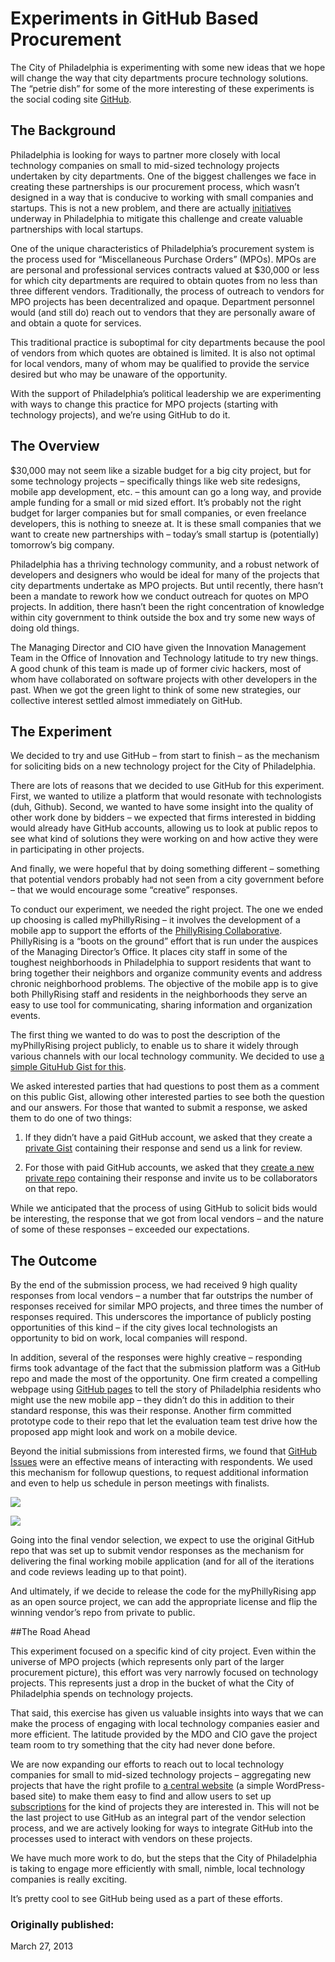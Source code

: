 # Experiments in GitHub Based Procurement

The City of Philadelphia is experimenting with some new ideas that we hope will change the way that city departments procure technology solutions. The “petrie dish” for some of the more interesting of these experiments is the social coding site [GitHub](https://github.com/).

## The Background

Philadelphia is looking for ways to partner more closely with local technology companies on small to mid-sized technology projects undertaken by city departments. One of the biggest challenges we face in creating these partnerships is our procurement process, which wasn’t designed in a way that is conducive to working with small companies and startups. This is not a new problem, and there are actually [initiatives](http://mayorschallenge.bloomberg.org/index.cfm?objectid=E689D721-B6C9-605B-DE1D813E4CDA3339) underway in Philadelphia to mitigate this challenge and create valuable partnerships with local startups.

One of the unique characteristics of Philadelphia’s procurement system is the process used for “Miscellaneous Purchase Orders” (MPOs). MPOs are are personal and professional services contracts valued at $30,000 or less for which city departments are required to obtain quotes from no less than three different vendors. Traditionally, the process of outreach to vendors for MPO projects has been decentralized and opaque. Department personnel would (and still do) reach out to vendors that they are personally aware of and obtain a quote for services.

This traditional practice is suboptimal for city departments because the pool of vendors from which quotes are obtained is limited. It is also not optimal for local vendors, many of whom may be qualified to provide the service desired but who may be unaware of the opportunity.

With the support of Philadelphia’s political leadership we are experimenting with ways to change this practice for MPO projects (starting with technology projects), and we’re using GitHub to do it.

## The Overview

$30,000 may not seem like a sizable budget for a big city project, but for some technology projects – specifically things like web site redesigns, mobile app development, etc. – this amount can go a long way, and provide ample funding for a small or mid sized effort. It’s probably not the right budget for larger companies but for small companies, or even freelance developers, this is nothing to sneeze at. It is these small companies that we want to create new partnerships with – today’s small startup is (potentially) tomorrow’s big company.

Philadelphia has a thriving technology community, and a robust network of developers and designers who would be ideal for many of the projects that city departments undertake as MPO projects. But until recently, there hasn’t been a mandate to rework how we conduct outreach for quotes on MPO projects. In addition, there hasn’t been the right concentration of knowledge within city government to think outside the box and try some new ways of doing old things.

The Managing Director and CIO have given the Innovation Management Team in the Office of Innovation and Technology latitude to try new things. A good chunk of this team is made up of former civic hackers, most of whom have collaborated on software projects with other developers in the past. When we got the green light to think of some new strategies, our collective interest settled almost immediately on GitHub.

## The Experiment

We decided to try and use GitHub – from start to finish – as the mechanism for soliciting bids on a new technology project for the City of Philadelphia.

There are lots of reasons that we decided to use GitHub for this experiment. First, we wanted to utilize a platform that would resonate with technologists (duh, Github). Second, we wanted to have some insight into the quality of other work done by bidders – we expected that firms interested in bidding would already have GitHub accounts, allowing us to look at public repos to see what kind of solutions they were working on and how active they were in participating in other projects.

And finally, we were hopeful that by doing something different – something that potential vendors probably had not seen from a city government before – that we would encourage some “creative” responses.

To conduct our experiment, we needed the right project. The one we ended up choosing is called myPhillyRising – it involves the development of a mobile app to support the efforts of the [PhillyRising Collaborative](http://www.phila.gov/phillyrising/index.html). PhillyRising is a “boots on the ground” effort that is run under the auspices of the Managing Director’s Office. It places city staff in some of the toughest neighborhoods in Philadelphia to support residents that want to bring together their neighbors and organize community events and address chronic neighborhood problems. The objective of the mobile app is to give both PhillyRising staff and residents in the neighborhoods they serve an easy to use tool for communicating, sharing information and organization events.

The first thing we wanted to do was to post the description of the myPhillyRising project publicly, to enable us to share it widely through various channels with our local technology community. We decided to use [a simple GituHub Gist for this](https://gist.github.com/PhillyCDO/4666456).

We asked interested parties that had questions to post them as a comment on this public Gist, allowing other interested parties to see both the question and our answers. For those that wanted to submit a response, we asked them to do one of two things:

1. If they didn’t have a paid GitHub account, we asked that they create a [private Gist](https://github.com/blog/1276-welcome-to-a-new-gist) containing their response and send us a link for review.

2. For those with paid GitHub accounts, we asked that they [create a new private repo](https://help.github.com/articles/creating-a-new-repository) containing their response and invite us to be collaborators on that repo.

While we anticipated that the process of using GitHub to solicit bids would be interesting, the response that we got from local vendors – and the nature of some of these responses – exceeded our expectations.

## The Outcome

By the end of the submission process, we had received 9 high quality responses from local vendors – a number that far outstrips the number of responses received for similar MPO projects, and three times the number of responses required. This underscores the importance of publicly posting opportunities of this kind – if the city gives local technologists an opportunity to bid on work, local companies will respond.

In addition, several of the responses were highly creative – responding firms took advantage of the fact that the submission platform was a GitHub repo and made the most of the opportunity. One firm created a compelling webpage using [GitHub pages](http://pages.github.com/) to tell the story of Philadelphia residents who might use the new mobile app – they didn’t do this in addition to their standard response, this was their response. Another firm committed prototype code to their repo that let the evaluation team test drive how the proposed app might look and work on a mobile device.

Beyond the initial submissions from interested firms, we found that [GitHub Issues](https://github.com/blog/831-issues-2-0-the-next-generation) were an effective means of interacting with respondents. We used this mechanism for followup questions, to request additional information and even to help us schedule in person meetings with finalists.

![](https://civicio.files.wordpress.com/2013/03/bug.png)

![](https://civicio.files.wordpress.com/2013/03/question.png)

Going into the final vendor selection, we expect to use the original GitHub repo that was set up to submit vendor responses as the mechanism for delivering the final working mobile application (and for all of the iterations and code reviews leading up to that point).

And ultimately, if we decide to release the code for the myPhillyRising app as an open source project, we can add the appropriate license and flip the winning vendor’s repo from private to public.

##The Road Ahead

This experiment focused on a specific kind of city project. Even within the universe of MPO projects (which represents only part of the larger procurement picture), this effort was very narrowly focused on technology projects. This represents just a drop in the bucket of what the City of Philadelphia spends on technology projects.

That said, this exercise has given us valuable insights into ways that we can make the process of engaging with local technology companies easier and more efficient. The latitude provided by the MDO and CIO gave the project team room to try something that the city had never done before.

We are now expanding our efforts to reach out to local technology companies for small to mid-sized technology projects – aggregating new projects that have the right profile to [a central website](http://bigideasphl.com/) (a simple WordPress-based site) to make them easy to find and allow users to set up [subscriptions](http://bigideasphl.com/subscribe/) for the kind of projects they are interested in. This will not be the last project to use GitHub as an integral part of the vendor selection process, and we are actively looking for ways to integrate GitHub into the processes used to interact with vendors on these projects.

We have much more work to do, but the steps that the City of Philadelphia is taking to engage more efficiently with small, nimble, local technology companies is really exciting.

It’s pretty cool to see GitHub being used as a part of these efforts.


### Originally published:

March 27, 2013 